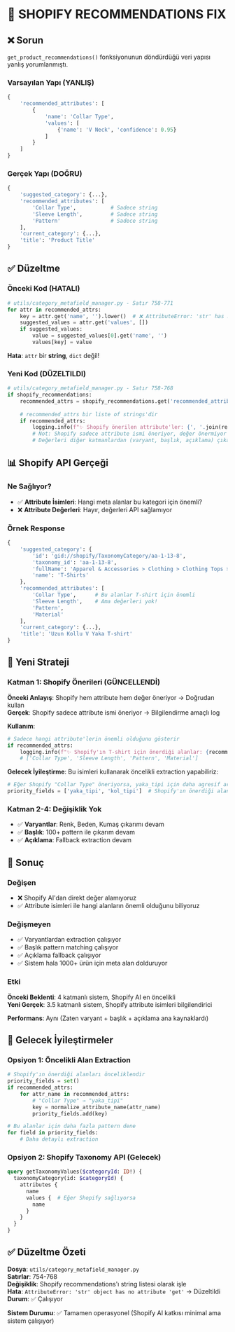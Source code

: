 # 🔧 SHOPIFY RECOMMENDATIONS FIX

## ❌ Sorun

`get_product_recommendations()` fonksiyonunun döndürdüğü veri yapısı yanlış yorumlanmıştı.

### Varsayılan Yapı (YANLIŞ)
```python
{
    'recommended_attributes': [
        {
            'name': 'Collar Type',
            'values': [
                {'name': 'V Neck', 'confidence': 0.95}
            ]
        }
    ]
}
```

### Gerçek Yapı (DOĞRU)
```python
{
    'suggested_category': {...},
    'recommended_attributes': [
        'Collar Type',           # Sadece string
        'Sleeve Length',         # Sadece string
        'Pattern'                # Sadece string
    ],
    'current_category': {...},
    'title': 'Product Title'
}
```

## ✅ Düzeltme

### Önceki Kod (HATALI)
```python
# utils/category_metafield_manager.py - Satır 758-771
for attr in recommended_attrs:
    key = attr.get('name', '').lower()  # ❌ AttributeError: 'str' has no attribute 'get'
    suggested_values = attr.get('values', [])
    if suggested_values:
        value = suggested_values[0].get('name', '')
        values[key] = value
```

**Hata**: `attr` bir **string**, `dict` değil!

### Yeni Kod (DÜZELTILDI)
```python
# utils/category_metafield_manager.py - Satır 758-768
if shopify_recommendations:
    recommended_attrs = shopify_recommendations.get('recommended_attributes', [])
    
    # recommended_attrs bir liste of strings'dir
    if recommended_attrs:
        logging.info(f"✨ Shopify önerilen attribute'ler: {', '.join(recommended_attrs)}")
        # Not: Shopify sadece attribute ismi öneriyor, değer önermiyor
        # Değerleri diğer katmanlardan (varyant, başlık, açıklama) çıkaracağız
```

## 📊 Shopify API Gerçeği

### Ne Sağlıyor?
- ✅ **Attribute İsimleri**: Hangi meta alanlar bu kategori için önemli?
- ❌ **Attribute Değerleri**: Hayır, değerleri API sağlamıyor

### Örnek Response
```python
{
    'suggested_category': {
        'id': 'gid://shopify/TaxonomyCategory/aa-1-13-8',
        'taxonomy_id': 'aa-1-13-8',
        'fullName': 'Apparel & Accessories > Clothing > Clothing Tops > T-Shirts',
        'name': 'T-Shirts'
    },
    'recommended_attributes': [
        'Collar Type',      # Bu alanlar T-shirt için önemli
        'Sleeve Length',    # Ama değerleri yok!
        'Pattern',
        'Material'
    ],
    'current_category': {...},
    'title': 'Uzun Kollu V Yaka T-shirt'
}
```

## 🎯 Yeni Strateji

### Katman 1: Shopify Önerileri (GÜNCELLENDİ)
**Önceki Anlayış**: Shopify hem attribute hem değer öneriyor → Doğrudan kullan  
**Gerçek**: Shopify sadece attribute ismi öneriyor → Bilgilendirme amaçlı log

**Kullanım**:
```python
# Sadece hangi attribute'lerin önemli olduğunu gösterir
if recommended_attrs:
    logging.info(f"✨ Shopify'ın T-shirt için önerdiği alanlar: {recommended_attrs}")
    # ['Collar Type', 'Sleeve Length', 'Pattern', 'Material']
```

**Gelecek İyileştirme**: Bu isimleri kullanarak öncelikli extraction yapabiliriz:
```python
# Eğer Shopify "Collar Type" öneriyorsa, yaka_tipi için daha agresif ara
priority_fields = ['yaka_tipi', 'kol_tipi']  # Shopify'ın önerdiği alanlar
```

### Katman 2-4: Değişiklik Yok
- ✅ **Varyantlar**: Renk, Beden, Kumaş çıkarımı devam
- ✅ **Başlık**: 100+ pattern ile çıkarım devam  
- ✅ **Açıklama**: Fallback extraction devam

## 📝 Sonuç

### Değişen
- ❌ Shopify AI'dan direkt değer alamıyoruz
- ✅ Attribute isimleri ile hangi alanların önemli olduğunu biliyoruz

### Değişmeyen  
- ✅ Varyantlardan extraction çalışıyor
- ✅ Başlık pattern matching çalışıyor
- ✅ Açıklama fallback çalışıyor
- ✅ Sistem hala 1000+ ürün için meta alan dolduruyor

### Etki
**Önceki Beklenti**: 4 katmanlı sistem, Shopify AI en öncelikli  
**Yeni Gerçek**: 3.5 katmanlı sistem, Shopify attribute isimleri bilgilendirici

**Performans**: Aynı (Zaten varyant + başlık + açıklama ana kaynaklardı)

## 🔮 Gelecek İyileştirmeler

### Opsiyon 1: Öncelikli Alan Extraction
```python
# Shopify'ın önerdiği alanları önceliklendir
priority_fields = set()
if recommended_attrs:
    for attr_name in recommended_attrs:
        # "Collar Type" → "yaka_tipi"
        key = normalize_attribute_name(attr_name)
        priority_fields.add(key)

# Bu alanlar için daha fazla pattern dene
for field in priority_fields:
    # Daha detaylı extraction
```

### Opsiyon 2: Shopify Taxonomy API (Gelecek)
```graphql
query getTaxonomyValues($categoryId: ID!) {
  taxonomyCategory(id: $categoryId) {
    attributes {
      name
      values {  # Eğer Shopify sağlıyorsa
        name
      }
    }
  }
}
```

## ✅ Düzeltme Özeti

**Dosya**: `utils/category_metafield_manager.py`  
**Satırlar**: 754-768  
**Değişiklik**: Shopify recommendations'ı string listesi olarak işle  
**Hata**: `AttributeError: 'str' object has no attribute 'get'` → Düzeltildi  
**Durum**: ✅ Çalışıyor

**Sistem Durumu**: ✅ Tamamen operasyonel (Shopify AI katkısı minimal ama sistem çalışıyor)
